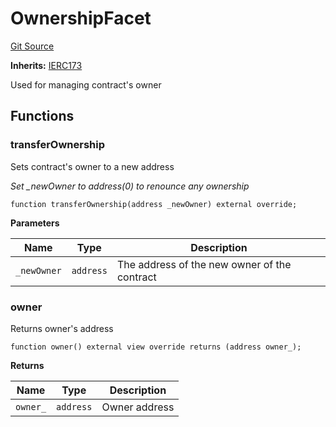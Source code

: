 # OwnershipFacet
[Git Source](https://github.com/ubiquity/ubiquity-dollar/blob/501e69f1c1c7c1a4291867db587c06a5387026e0/src/dollar/facets/OwnershipFacet.sol)

**Inherits:**
[IERC173](/src/dollar/interfaces/IERC173.sol/interface.IERC173.md)

Used for managing contract's owner


## Functions
### transferOwnership

Sets contract's owner to a new address

*Set _newOwner to address(0) to renounce any ownership*


```solidity
function transferOwnership(address _newOwner) external override;
```
**Parameters**

|Name|Type|Description|
|----|----|-----------|
|`_newOwner`|`address`|The address of the new owner of the contract|


### owner

Returns owner's address


```solidity
function owner() external view override returns (address owner_);
```
**Returns**

|Name|Type|Description|
|----|----|-----------|
|`owner_`|`address`|Owner address|


